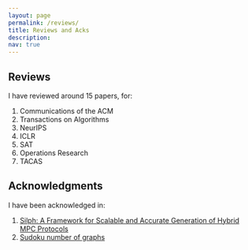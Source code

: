 ```yaml
---
layout: page
permalink: /reviews/
title: Reviews and Acks
description:
nav: true
---
```

## Reviews 

I have reviewed around 15 papers, for:

1. Communications of the ACM 
2. Transactions on Algorithms
3. NeurIPS
4. ICLR
5. SAT
6. Operations Research
7. TACAS 

## Acknowledgments

I have been acknowledged in:

1. [Silph: A Framework for Scalable and Accurate Generation of
Hybrid MPC Protocols](https://eprint.iacr.org/2023/060.pdf)
2. [Sudoku number of graphs](https://www.tandfonline.com/doi/full/10.1080/09728600.2023.2218917)
